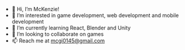 - 👋 Hi, I’m McKenzie!
- 👀 I’m interested in game development, web development and mobile development
- 🌱 I’m currently learning React, Blender and Unity
- 💞️ I’m looking to collaborate on games
- 📫 Reach me at mcgi0145@gmail.com

<!---
VegetableThins/VegetableThins is a ✨ special ✨ repository because its `README.md` (this file) appears on your GitHub profile.
You can click the Preview link to take a look at your changes.
--->
